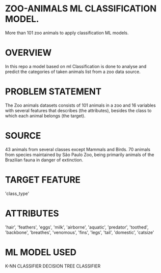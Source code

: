# ZOO-ANIMALS ML CLASSIFICATION MODEL.
More than 101 zoo animals to apply classification ML models.
# OVERVIEW
In this repo a model based on ml Classification is done to analyse and predict the categories of taken animals list from a zoo data source.
# PROBLEM STATEMENT
The Zoo animals datasets consists of 101 animals in a zoo and 16 variables with several features that describes (the attributes), besides the class to which each animal belongs (the target).
# SOURCE
43 animals from several classes except Mammals and Birds.
70 animals from species maintained by São Paulo Zoo, being primarily animals of the Brazilian fauna in danger of extinction.
# TARGET FEATURE
'class_type'
# ATTRIBUTES
'hair', 'feathers', 'eggs', 'milk', 'airborne',
       'aquatic', 'predator', 'toothed', 'backbone', 'breathes', 'venomous',
       'fins', 'legs', 'tail', 'domestic', 'catsize'
# ML MODEL USED
K-NN CLASSIFIER
DECISION TREE CLASSIFIER
